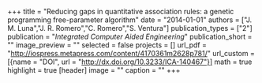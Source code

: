 +++
title = "Reducing gaps in quantitative association rules: a genetic programming free-parameter algorithm"
date = "2014-01-01"
authors = ["J. M. Luna","J. R. Romero","C. Romero","S. Ventura"]
publication_types = ["2"]
publication = "_Integrated Computer Aided Engineering_"
publication_short = ""
image_preview = ""
selected = false
projects = []
url_pdf = "http://iospress.metapress.com/content/4170361m2628p781/"
url_custom = [{name = "DOI", url = "http://dx.doi.org/10.3233/ICA-140467"}]
math = true
highlight = true
[header]
image = ""
caption = ""
+++

